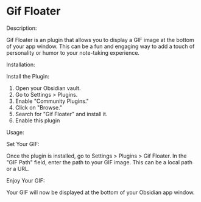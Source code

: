 # Gif Floater
Description:

Gif Floater is an plugin that allows you to display a GIF image at the bottom of your app window. This can be a fun and engaging way to add a touch of personality or humor to your note-taking experience.

Installation:

Install the Plugin:
1. Open your Obsidian vault.
2. Go to Settings > Plugins.
3. Enable "Community Plugins."
4. Click on "Browse."
5. Search for "Gif Floater" and install it.
6. Enable this plugin

   
Usage:

Set Your GIF:

Once the plugin is installed, go to Settings > Plugins > Gif Floater.
In the "GIF Path" field, enter the path to your GIF image. This can be a local path or a URL.

Enjoy Your GIF:

Your GIF will now be displayed at the bottom of your Obsidian app window.








